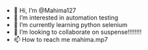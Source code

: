 - 👋 Hi, I’m @Mahima127
- 👀 I’m interested in automation testing
- 🌱 I’m currently learning python selenium
- 💞️ I’m looking to collaborate on suspense!!!!!!!!
- 📫 How to reach me mahima.mp7

<!---
Mahima127/Mahima127 is a ✨ special ✨ repository because its `README.md` (this file) appears on your GitHub profile.
You can click the Preview link to take a look at your changes.
--->
